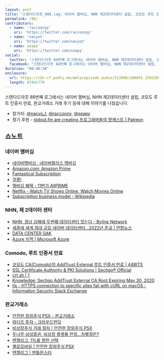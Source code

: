 ```yaml
---
layout: post
title: "스탠다드아웃_086.log: 네이버 멤버심, NHN 제2데이터센터 설립, 코모도 루트 인증서 만료, 판교거래소 거래 후기"
permalink: /86/
contributors:
  - name: 'raccoonyy'
    uri: 'https://twitter.com/raccoonyy'
  - name: 'nacyot'
    uri: 'https://twitter.com/nacyot'
  - name: seapy'
    uri: 'https://twitter.com/seapy'
social:
  twitter: "스탠다드아웃 84번째 로그에서는 네이버 멤버심, NHN 제2데이터센터 설립, 코모도 루트 인증서 만료, 판교거래소 거래 후기 등에 대해 이야기를 나눴습니다."
  facebook: "스탠다드아웃 84번째 로그에서는 네이버 멤버심, NHN 제2데이터센터 설립, 코모도 루트 인증서 만료, 판교거래소 거래 후기 등에 대해 이야기를 나눴습니다."
duration: "00:46:50"
enclosure:
  url: https://cdn-cf.podty.me/meta/episode_audio/513940/188843_1592189741520.mp3
  length: 67441779
---
```


스탠다드아웃 86번째 로그에서는 네이버 멤버심, NHN 제2데이터센터 설립, 코모도 루트 인증서 만료, 판교거래소 거래 후기 등에 대해 이야기를 나눴습니다.

* 참가자: [@nacyo_t][nac], [@raccoony][rac], [@seapy][sea]
* 정기 후원 - [stdout.fm are creating 프로그래머들의 팟캐스트 \| Patreon](https://www.patreon.com/stdoutfm)

[nac]: https://twitter.com/nacyo_t
[rac]: https://twitter.com/raccoonyy
[sea]: https://twitter.com/seapy

## 쇼노트
### 네이버 멤버십
* [네이버멤버십 : 네이버플러스 멤버십](https://nid.naver.com/membership/join)
* [Amazon.com: Amazon Prime](https://www.amazon.com/amazonprime?_encoding=UTF8&%2AVersion%2A=1&%2Aentries%2A=0)
* [Fantastical Subscription](https://flexibits.com/fantastical/pricing)
* [쿠팡!](https://loyalty.coupang.com/loyalty/sign-up/home)
* [멤버십 혜택 - 11번가 AllPRIME](https://member.11st.co.kr/prime/intro)
* [Netflix - Watch TV Shows Online, Watch Movies Online](https://www.netflix.com/)
* [Subscription business model - Wikipedia](https://en.wikipedia.org/wiki/Subscription_business_model)

### NHN, 제 2데이터 센터
* [NHN, 경남 김해에 두번째 데이터센터 짓는다 - Byline Network](https://byline.network/2020/06/09878/)
* [세종에 세계 최대 규모 네이버 데이터센터…2022년 준공 \| 연합뉴스](https://www.yna.co.kr/view/AKR20191226070100063)
* [DATA CENTER GAK](https://datacenter.navercorp.com/)
* [Azure 지역 \| Microsoft Azure](https://azure.microsoft.com/ko-kr/global-infrastructure/regions/)

### Comodo, 루트 인증서 만료
* [코모도 CA(Comodo)의 AddTrust External 루트 인증서 만료 \| 44BITS](https://www.44bits.io/ko/post/comodo-ca-addtrust-external-root-certificates-expiration)
* [SSL Certificate Authority & PKI Solutions \| Sectigo® Official](https://sectigo.com/)
* [crt.sh \| 1](https://crt.sh/?id=1)
* [Knowledge: Sectigo AddTrust External CA Root Expiring May 30, 2020](https://support.sectigo.com/articles/Knowledge/Sectigo-AddTrust-External-CA-Root-Expiring-May-30-2020)
* [tls - HTTPS connection to specific sites fail with cURL on macOS - Information Security Stack Exchange](https://security.stackexchange.com/questions/232445/https-connection-to-specific-sites-fail-with-curl-on-macos)

### 판교거래소
* [안전한 장외주식 PSX - 판교거래소](https://psx.or.kr/)
* [와디즈 투자 - 크라우드펀딩](https://www.wadiz.kr/web/winvest/main)
* [비상장주식 거래 절차 \| 안전한 장외주식 PSX](https://psx.or.kr/info/trade/)
* [두나무·삼성증권, 비상장 플랫폼 런칭…차별점은?](http://news.bizwatch.co.kr/article/market/2019/10/14/0025)
* [엔젤리그, 1%를 향한 선택](https://angelleague.io/about/)
* [옐로모바일 \| 안전한 장외주식 PSX](https://psx.or.kr/company/yellomobile/)
* [엔젤리그 \| 젠틀몬스터](https://angelleague.io/angelleague/26)
